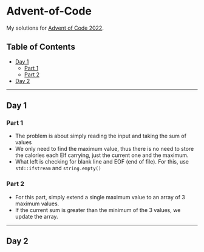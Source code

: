 <!-- omit in toc -->
# Advent-of-Code

My solutions for [Advent of Code 2022](https://adventofcode.com/2022).

<!-- omit in toc -->
## Table of Contents

- [Day 1](#day-1)
  - [Part 1](#part-1)
  - [Part 2](#part-2)
- [Day 2](#day-2)

-------

## Day 1

### Part 1

- The problem is about simply reading the input and taking the sum of values
- We only need to find the maximum value, thus there is no need to store the calories each Elf carrying, just the current one and the maximum.
- What left is checking for blank line and EOF (end of file). For this, use `std::ifstream` and `string.empty()`

### Part 2

- For this part, simply extend a single maximum value to an array of 3 maximum values.
- If the current sum is greater than the minimum of the 3 values, we update the array.

-------

## Day 2
